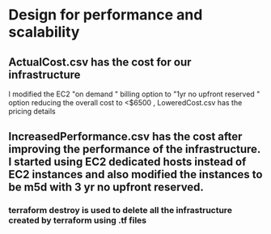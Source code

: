 # Design for performance and scalability

## ActualCost.csv has the cost for our infrastructure

I modified the EC2 "on demand " billing option to "1yr no upfront reserved " option reducing the overall cost to <$6500 , LoweredCost.csv has the pricing details

## IncreasedPerformance.csv has the cost after improving the performance of the infrastructure. I started using EC2 dedicated hosts instead of EC2 instances and also modified the instances to be m5d with 3 yr no upfront reserved.

### terraform destroy is used to delete all the infrastructure created by terraform using .tf files
